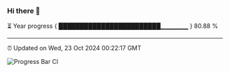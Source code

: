 ### Hi there 👋

⏳ Year progress { ████████████████████████▁▁▁▁▁▁ } 80.88 %

---

⏰ Updated on Wed, 23 Oct 2024 00:22:17 GMT

![Progress Bar CI](https://github.com/liununu/liununu/workflows/Progress%20Bar%20CI/badge.svg)
